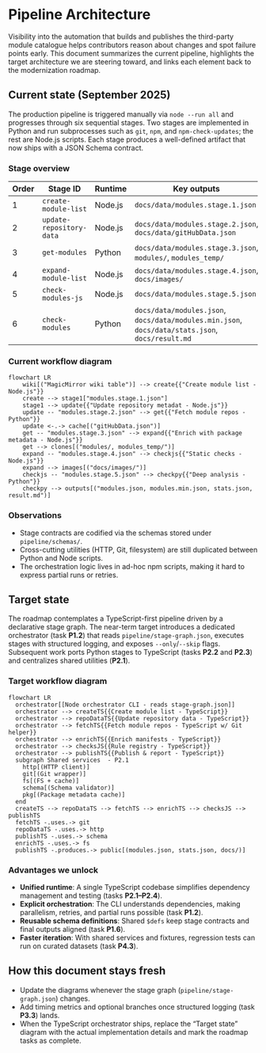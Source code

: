 # Pipeline Architecture

Visibility into the automation that builds and publishes the third-party module catalogue helps contributors reason about changes and spot failure points early. This document summarizes the current pipeline, highlights the target architecture we are steering toward, and links each element back to the modernization roadmap.

## Current state (September 2025)

The production pipeline is triggered manually via `node --run all` and progresses through six sequential stages. Two stages are implemented in Python and run subprocesses such as `git`, `npm`, and `npm-check-updates`; the rest are Node.js scripts. Each stage produces a well-defined artifact that now ships with a JSON Schema contract.

### Stage overview

| Order | Stage ID                 | Runtime | Key outputs                                                                                      |
| ----- | ------------------------ | ------- | ------------------------------------------------------------------------------------------------ |
| 1     | `create-module-list`     | Node.js | `docs/data/modules.stage.1.json`                                                                 |
| 2     | `update-repository-data` | Node.js | `docs/data/modules.stage.2.json`, `docs/data/gitHubData.json`                                    |
| 3     | `get-modules`            | Python  | `docs/data/modules.stage.3.json`, `modules/`, `modules_temp/`                                    |
| 4     | `expand-module-list`     | Node.js | `docs/data/modules.stage.4.json`, `docs/images/`                                                 |
| 5     | `check-modules-js`       | Node.js | `docs/data/modules.stage.5.json`                                                                 |
| 6     | `check-modules`          | Python  | `docs/data/modules.json`, `docs/data/modules.min.json`, `docs/data/stats.json`, `docs/result.md` |

### Current workflow diagram

```mermaid
flowchart LR
    wiki[("MagicMirror wiki table")] --> create{{"Create module list - Node.js"}}
    create --> stage1["modules.stage.1.json"]
    stage1 --> update{{"Update repository metadat - Node.js"}}
    update -- "modules.stage.2.json" --> get{{"Fetch module repos - Python"}}
    update <-.-> cache[("gitHubData.json")]
    get -- "modules.stage.3.json" --> expand{{"Enrich with package metadata - Node.js"}}
    get --> clones[("modules/, modules_temp/")]
    expand -- "modules.stage.4.json" --> checkjs{{"Static checks - Node.js"}}
    expand --> images[("docs/images/")]
    checkjs -- "modules.stage.5.json" --> checkpy{{"Deep analysis - Python"}}
    checkpy --> outputs[("modules.json, modules.min.json, stats.json, result.md")]
```

### Observations

- Stage contracts are codified via the schemas stored under `pipeline/schemas/`.
- Cross-cutting utilities (HTTP, Git, filesystem) are still duplicated between Python and Node scripts.
- The orchestration logic lives in ad-hoc npm scripts, making it hard to express partial runs or retries.

## Target state

The roadmap contemplates a TypeScript-first pipeline driven by a declarative stage graph. The near-term target introduces a dedicated orchestrator (task **P1.2**) that reads `pipeline/stage-graph.json`, executes stages with structured logging, and exposes `--only`/`--skip` flags. Subsequent work ports Python stages to TypeScript (tasks **P2.2** and **P2.3**) and centralizes shared utilities (**P2.1**).

### Target workflow diagram

```mermaid
flowchart LR
  orchestrator[[Node orchestrator CLI - reads stage-graph.json]]
  orchestrator --> createTS{{Create module list - TypeScript}}
  orchestrator --> repoDataTS{{Update repository data - TypeScript}}
  orchestrator --> fetchTS{{Fetch module repos - TypeScript w/ Git helper}}
  orchestrator --> enrichTS{{Enrich manifests - TypeScript}}
  orchestrator --> checksJS{{Rule registry - TypeScript}}
  orchestrator --> publishTS{{Publish & report - TypeScript}}
  subgraph Shared services  - P2.1
    http[(HTTP client)]
    git[(Git wrapper)]
    fs[(FS + cache)]
    schema[(Schema validator)]
    pkg[(Package metadata cache)]
  end
  createTS --> repoDataTS --> fetchTS --> enrichTS --> checksJS --> publishTS
  fetchTS -.uses.-> git
  repoDataTS -.uses.-> http
  publishTS -.uses.-> schema
  enrichTS -.uses.-> fs
  publishTS -.produces.-> public[(modules.json, stats.json, docs/)]
```

### Advantages we unlock

- **Unified runtime**: A single TypeScript codebase simplifies dependency management and testing (tasks **P2.1–P2.4**).
- **Explicit orchestration**: The CLI understands dependencies, making parallelism, retries, and partial runs possible (task **P1.2**).
- **Reusable schema definitions**: Shared `$defs` keep stage contracts and final outputs aligned (task **P1.6**).
- **Faster iteration**: With shared services and fixtures, regression tests can run on curated datasets (task **P4.3**).

## How this document stays fresh

- Update the diagrams whenever the stage graph (`pipeline/stage-graph.json`) changes.
- Add timing metrics and optional branches once structured logging (task **P3.3**) lands.
- When the TypeScript orchestrator ships, replace the “Target state” diagram with the actual implementation details and mark the roadmap tasks as complete.
